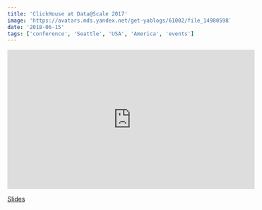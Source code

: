 ```yaml
---
title: 'ClickHouse at Data@Scale 2017'
image: 'https://avatars.mds.yandex.net/get-yablogs/61002/file_1498059872034/orig'
date: '2018-06-15'
tags: ['conference', 'Seattle', 'USA', 'America', 'events']
---
```


<iframe class="mx-auto" width="560" height="315" src="https://www.youtube.com/embed/bSyQahMVZ7w" frameborder="0" allow="accelerometer; autoplay; encrypted-media; gyroscope; picture-in-picture" allowfullscreen></iframe>

[Slides](https://presentations.clickhouse.tech/data_at_scale/)
